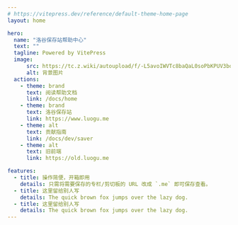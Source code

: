 ```yaml
---
# https://vitepress.dev/reference/default-theme-home-page
layout: home

hero:
  name: "洛谷保存站帮助中心"
  text: ""
  tagline: Powered by VitePress
  image:
      src: https://tc.z.wiki/autoupload/f/-L5avoIWVTc8baQaL0soPbKPUV3bq0pPpk9eCbAMfSqyl5f0KlZfm6UsKj-HyTuv/20250828/TVFI/undraw_book-lover_m9n3.svg?id=818967
      alt: 背景图片
  actions:
    - theme: brand
      text: 阅读帮助文档
      link: /docs/home
    - theme: brand
      text: 洛谷保存站
      link: https://www.luogu.me
    - theme: alt
      text: 贡献指南
      link: /docs/dev/saver
    - theme: alt
      text: 旧前端
      link: https://old.luogu.me

features:
  - title: 操作简便，开箱即用
    details: 只需将需要保存的专栏/剪切板的 URL 改成 `.me` 即可保存查看。
  - title: 这里留给别人写
    details: The quick brown fox jumps over the lazy dog.
  - title: 这里留给别人写
    details: The quick brown fox jumps over the lazy dog.
---
```


